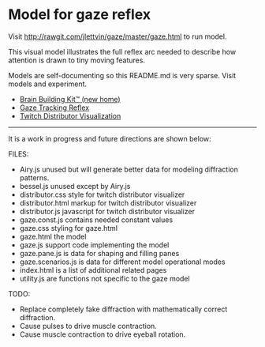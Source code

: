 # Model for gaze reflex

Visit http://rawgit.com/jlettvin/gaze/master/gaze.html to run model.

This visual model illustrates the full reflex arc needed to describe
how attention is drawn to tiny moving features.

Models are self-documenting so this README.md is very sparse.
Visit models and experiment.

<ul>

<li><a href="https://rawgit.com/jlettvin/gaze/master/index.html">
Brain Building Kit&trade; (new home)
</a></li>

<li><a href="https://rawgit.com/jlettvin/gaze/master/gaze.html">
Gaze Tracking Reflex
</a></li>

<li><a href="https://rawgit.com/jlettvin/gaze/master/distributor.html">
Twitch Distributor Visualization
</a></li>

</ul>

<hr />
It is a work in progress and future directions are shown below:

FILES:

* Airy.js unused but will generate better data for modeling diffraction patterns.
* bessel.js unused except by Airy.js
* distributor.css style for twitch distributor visualizer
* distributor.html markup for twitch distributor visualizer
* distributor.js javascript for twitch distributor visualizer
* gaze.const.js contains needed constant values
* gaze.css styling for gaze.html
* gaze.html the model
* gaze.js support code implementing the model
* gaze.pane.js is data for shaping and filling panes
* gaze.scenarios.js is data for different model operational modes
* index.html is a list of additional related pages
* utility.js are functions not specific to the gaze model

TODO:

* Replace completely fake diffraction with mathematically correct diffraction.
* Cause pulses to drive muscle contraction.
* Cause muscle contraction to drive eyeball rotation.
